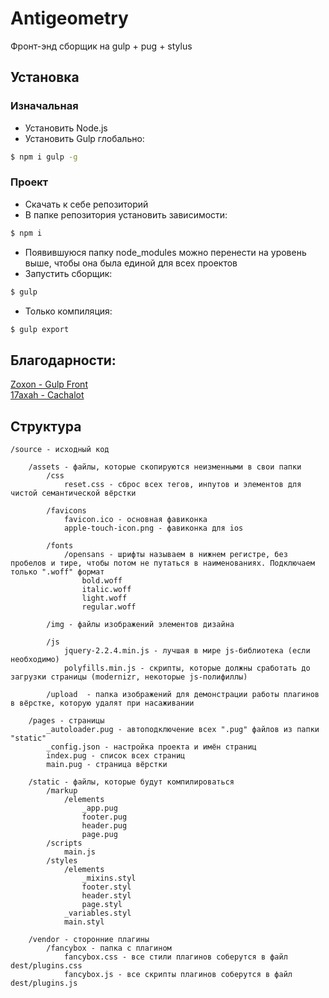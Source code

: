# Antigeometry
Фронт-энд сборщик на gulp + pug + stylus


## Установка

### Изначальная
- Установить Node.js
- Установить Gulp глобально:

```sh
$ npm i gulp -g
```

### Проект

- Скачать к себе репозиторий
- В папке репозитория установить зависимости:

```sh
$ npm i
```

- Появившуюся папку node_modules можно перенести на уровень выше, чтобы она была единой для всех проектов
- Запустить сборщик:

```sh
$ gulp
```

- Только компиляция:

```sh
$ gulp export
```

## Благодарности:
[Zoxon - Gulp Front](https://github.com/zoxon/gulp-front)
\
[17axah - Cachalot](https://github.com/17axah/Cachalot)


## Структура


```
/source - исходный код

    /assets - файлы, которые скопируются неизменными в свои папки
        /css
            reset.css - сброс всех тегов, инпутов и элементов для чистой семантической вёрстки

        /favicons
            favicon.ico - основная фавиконка
            apple-touch-icon.png - фавиконка для ios

        /fonts
            /opensans - шрифты называем в нижнем регистре, без пробелов и тире, чтобы потом не путаться в наименованиях. Подключаем только ".woff" формат
                bold.woff
                italic.woff
                light.woff
                regular.woff

        /img - файлы изображений элементов дизайна

        /js
            jquery-2.2.4.min.js - лучшая в мире js-библиотека (если необходимо)
            polyfills.min.js - скрипты, которые должны сработать до загрузки страницы (modernizr, некоторые js-полифиллы)

        /upload  - папка изображений для демонстрации работы плагинов в вёрстке, которую удалят при насаживании

    /pages - страницы
        _autoloader.pug - автоподключение всех ".pug" файлов из папки "static"
        _config.json - настройка проекта и имён страниц
        index.pug - список всех страниц
        main.pug - страница вёрстки

    /static - файлы, которые будут компилироваться
        /markup
            /elements
                _app.pug
                footer.pug
                header.pug
                page.pug
        /scripts
            main.js
        /styles
            /elements
                _mixins.styl
                footer.styl
                header.styl
                page.styl
            _variables.styl
            main.styl

    /vendor - сторонние плагины
        /fancybox - папка с плагином
            fancybox.css - все стили плагинов соберутся в файл dest/plugins.css
            fancybox.js - все скрипты плагинов соберутся в файл dest/plugins.js
```
